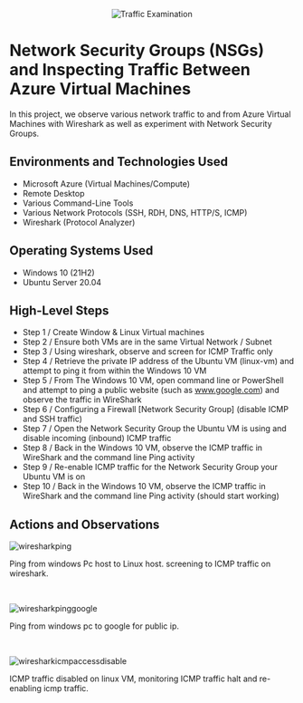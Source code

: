 <p align="center">
<img src="https://i.imgur.com/Ua7udoS.png" alt="Traffic Examination"/>
</p>

<h1>Network Security Groups (NSGs) and Inspecting Traffic Between Azure Virtual Machines</h1>
In this project, we observe various network traffic to and from Azure Virtual Machines with Wireshark as well as experiment with Network Security Groups. <br />


<h2>Environments and Technologies Used</h2>

- Microsoft Azure (Virtual Machines/Compute)
- Remote Desktop
- Various Command-Line Tools
- Various Network Protocols (SSH, RDH, DNS, HTTP/S, ICMP)
- Wireshark (Protocol Analyzer)

<h2>Operating Systems Used </h2>

- Windows 10 (21H2)
- Ubuntu Server 20.04

<h2>High-Level Steps</h2>

- Step 1 / Create Window & Linux Virtual machines
- Step 2 / Ensure both VMs are in the same Virtual Network / Subnet
- Step 3 / Using wireshark, observe and screen for ICMP Traffic only
- Step 4 / Retrieve the private IP address of the Ubuntu VM (linux-vm) and attempt to ping it from within the Windows 10 VM
- Step 5 / From The Windows 10 VM, open command line or PowerShell and attempt to ping a public website (such as www.google.com) and observe the traffic in WireShark
- Step 6 / Configuring a Firewall [Network Security Group] (disable ICMP and SSH traffic)
- Step 7 / Open the Network Security Group the Ubuntu VM is using and disable incoming (inbound) ICMP traffic
- Step 8 / Back in the Windows 10 VM, observe the ICMP traffic in WireShark and the command line Ping activity
- Step 9 / Re-enable ICMP traffic for the Network Security Group your Ubuntu VM is on
- Step 10 / Back in the Windows 10 VM, observe the ICMP traffic in WireShark and the command line Ping activity (should start working)



<h2>Actions and Observations</h2>

<p>
  
![wiresharkping](https://github.com/user-attachments/assets/fe0d6592-cd64-4083-b774-a5f21a4bc692)

</p>
<p>
Ping from windows Pc host to Linux host. screening to ICMP traffic on wireshark.
</p>
<br />

<p>
  
![wiresharkpinggoogle](https://github.com/user-attachments/assets/282a5b5b-8bbc-43f6-86d8-cb029e36fbfa)

</p>
<p>
Ping from windows pc to google for public ip.
</p>
<br />

<p>
  
![wiresharkicmpaccessdisable](https://github.com/user-attachments/assets/9b7a1702-20a7-4e79-90e2-6ef713dd4ffb)

</p>
<p>
ICMP traffic disabled on linux VM, monitoring ICMP traffic halt and re-enabling icmp traffic. 
</p>
<br />
